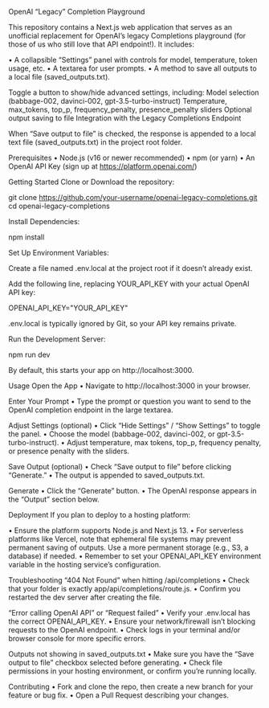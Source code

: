 OpenAI “Legacy” Completion Playground

This repository contains a Next.js web application that serves as an unofficial replacement for OpenAI’s legacy Completions playground (for those of us who still love that API endpoint!). It includes:

• A collapsible “Settings” panel with controls for model, temperature, token usage, etc.
• A textarea for user prompts.
• A method to save all outputs to a local file (saved_outputs.txt).


Toggle a button to show/hide advanced settings, including:
Model selection (babbage-002, davinci-002, gpt-3.5-turbo-instruct)
Temperature, max_tokens, top_p, frequency_penalty, presence_penalty sliders
Optional output saving to file
Integration with the Legacy Completions Endpoint

When “Save output to file” is checked, the response is appended to a local text file (saved_outputs.txt) in the project root folder.

Prerequisites
• Node.js (v16 or newer recommended)
• npm (or yarn)
• An OpenAI API Key (sign up at https://platform.openai.com/)

Getting Started
Clone or Download the repository:

git clone https://github.com/your-username/openai-legacy-completions.git
cd openai-legacy-completions

Install Dependencies:

npm install

Set Up Environment Variables:

Create a file named .env.local at the project root if it doesn’t already exist.

Add the following line, replacing YOUR_API_KEY with your actual OpenAI API key:

OPENAI_API_KEY="YOUR_API_KEY"

.env.local is typically ignored by Git, so your API key remains private.

Run the Development Server:

npm run dev

By default, this starts your app on http://localhost:3000.

Usage
Open the App
• Navigate to http://localhost:3000 in your browser.

Enter Your Prompt
• Type the prompt or question you want to send to the OpenAI completion endpoint in the large textarea.

Adjust Settings (optional)
• Click “Hide Settings” / “Show Settings” to toggle the panel.
• Choose the model (babbage-002, davinci-002, or gpt-3.5-turbo-instruct).
• Adjust temperature, max tokens, top_p, frequency penalty, or presence penalty with the sliders.

Save Output (optional)
• Check “Save output to file” before clicking “Generate.”
• The output is appended to saved_outputs.txt.

Generate
• Click the “Generate” button.
• The OpenAI response appears in the “Output” section below.

Deployment
If you plan to deploy to a hosting platform:

• Ensure the platform supports Node.js and Next.js 13.
• For serverless platforms like Vercel, note that ephemeral file systems may prevent permanent saving of outputs. Use a more permanent storage (e.g., S3, a database) if needed.
• Remember to set your OPENAI_API_KEY environment variable in the hosting service’s configuration.

Troubleshooting
“404 Not Found” when hitting /api/completions
• Check that your folder is exactly app/api/completions/route.js.
• Confirm you restarted the dev server after creating the file.

“Error calling OpenAI API” or “Request failed”
• Verify your .env.local has the correct OPENAI_API_KEY.
• Ensure your network/firewall isn’t blocking requests to the OpenAI endpoint.
• Check logs in your terminal and/or browser console for more specific errors.

Outputs not showing in saved_outputs.txt
• Make sure you have the “Save output to file” checkbox selected before generating.
• Check file permissions in your hosting environment, or confirm you’re running locally.

Contributing
• Fork and clone the repo, then create a new branch for your feature or bug fix.
• Open a Pull Request describing your changes.